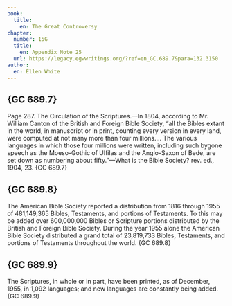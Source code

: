 ```yaml
---
book:
  title:
    en: The Great Controversy
chapter:
  number: 15G
  title:
    en: Appendix Note 25
  url: https://legacy.egwwritings.org/?ref=en_GC.689.7&para=132.3150
author:
  en: Ellen White
---
```


## {GC 689.7}

Page 287. The Circulation of the Scriptures.—In 1804, according to Mr. William Canton of the British and Foreign Bible Society, “all the Bibles extant in the world, in manuscript or in print, counting every version in every land, were computed at not many more than four millions.... The various languages in which those four millions were written, including such bygone speech as the Moeso-Gothic of Ulfilas and the Anglo-Saxon of Bede, are set down as numbering about fifty.”—What is the Bible Society? rev. ed., 1904, 23. {GC 689.7}

## {GC 689.8}

The American Bible Society reported a distribution from 1816 through 1955 of 481,149,365 Bibles, Testaments, and portions of Testaments. To this may be added over 600,000,000 Bibles or Scripture portions distributed by the British and Foreign Bible Society. During the year 1955 alone the American Bible Society distributed a grand total of 23,819,733 Bibles, Testaments, and portions of Testaments throughout the world. {GC 689.8}

## {GC 689.9}

The Scriptures, in whole or in part, have been printed, as of December, 1955, in 1,092 languages; and new languages are constantly being added. {GC 689.9}
